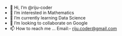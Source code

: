 - 👋 Hi, I’m @riju-coder
- 👀 I’m interested in Mathematics
- 🌱 I’m currently learning Data Science
- 💞️ I’m looking to collaborate on Google
- 📫 How to reach me ...
                        Email:- riju.coder@gmail.com
